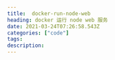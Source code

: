 ```yaml
---
title:  docker-run-node-web
heading: docker 运行 node web 服务
date: 2021-03-24T07:26:58.543Z
categories: ["code"]
tags: 
description: 
---
```


